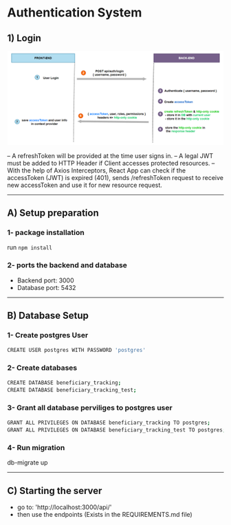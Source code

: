# Authentication System

## 1) Login
![Screenshot](images/login_flowchart.png)

– A refreshToken will be provided at the time user signs in.
– A legal JWT must be added to HTTP Header if Client accesses protected resources.
– With the help of Axios Interceptors, React App can check if the accessToken (JWT) is expired (401), sends /refreshToken request to receive new accessToken and use it for new resource request.

---
## A) Setup preparation
### 1- package installation
run `npm install`

### 2- ports the backend and database
* Backend port: 3000
* Database port: 5432

-----

## B) Database Setup

### 1- Create postgres User
```sh
CREATE USER postgres WITH PASSWORD 'postgres'
```


### 2- Create databases
```sh
CREATE DATABASE beneficiary_tracking;
CREATE DATABASE beneficiary_tracking_test;
```

### 3- Grant all database perviliges to postgres user
```sh
GRANT ALL PRIVILEGES ON DATABASE beneficiary_tracking TO postgres;
GRANT ALL PRIVILEGES ON DATABASE beneficiary_tracking_test TO postgres;
```

### 4- Run migration
db-migrate up


----

## C) Starting the server

* go to: 'http://localhost:3000/api/'
* then use the endpoints (Exists in the REQUIREMENTS.md file)